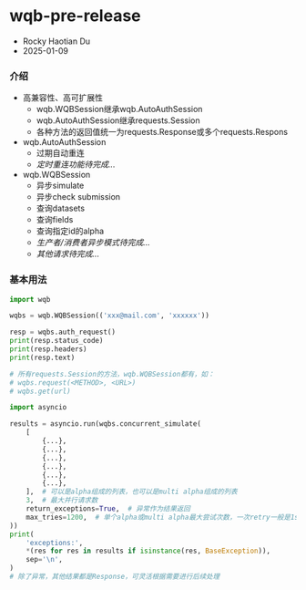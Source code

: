 # wqb-pre-release

- Rocky Haotian Du
- 2025-01-09

### 介绍

- 高兼容性、高可扩展性
  - wqb.WQBSession继承wqb.AutoAuthSession
  - wqb.AutoAuthSession继承requests.Session
  - 各种方法的返回值统一为requests.Response或多个requests.Respons
- wqb.AutoAuthSession
  - 过期自动重连
  - *定时重连功能待完成...*
- wqb.WQBSession
  - 异步simulate
  - 异步check submission
  - 查询datasets
  - 查询fields
  - 查询指定id的alpha
  - *生产者/消费者异步模式待完成...*
  - *其他请求待完成...*

### 基本用法

```Python
import wqb

wqbs = wqb.WQBSession(('xxx@mail.com', 'xxxxxx'))

resp = wqbs.auth_request()
print(resp.status_code)
print(resp.headers)
print(resp.text)

# 所有requests.Session的方法，wqb.WQBSession都有，如：
# wqbs.request(<METHOD>, <URL>)
# wqbs.get(url)

import asyncio

results = asyncio.run(wqbs.concurrent_simulate(
    [
        {...},
        {...},
        {...},
        {...},
        {...},
        {...},
    ],  # 可以是alpha组成的列表，也可以是multi alpha组成的列表
    3,  # 最大并行请求数
    return_exceptions=True,  # 异常作为结果返回
    max_tries=1200,  # 单个alpha或multi alpha最大尝试次数，一次retry一般是1s，1200是20mins
))
print(
    'exceptions:',
    *(res for res in results if isinstance(res, BaseException)),
    sep='\n',
)
# 除了异常，其他结果都是Response，可灵活根据需要进行后续处理

```

